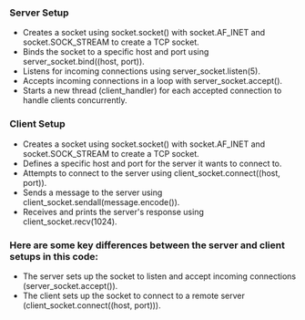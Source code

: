 ### Server Setup 

* Creates a socket using socket.socket() with socket.AF_INET and socket.SOCK_STREAM to create a TCP socket.
* Binds the socket to a specific host and port using server_socket.bind((host, port)).
* Listens for incoming connections using server_socket.listen(5).
* Accepts incoming connections in a loop with server_socket.accept().
* Starts a new thread (client_handler) for each accepted connection to handle clients concurrently.
### Client Setup 

* Creates a socket using socket.socket() with socket.AF_INET and socket.SOCK_STREAM to create a TCP socket.
* Defines a specific host and port for the server it wants to connect to.
* Attempts to connect to the server using client_socket.connect((host, port)).
* Sends a message to the server using client_socket.sendall(message.encode()).
* Receives and prints the server's response using client_socket.recv(1024).
### Here are some key differences between the server and client setups in this code:

* The server sets up the socket to listen and accept incoming connections (server_socket.accept()).
* The client sets up the socket to connect to a remote server (client_socket.connect((host, port))).